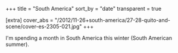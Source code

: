 +++
title = "South America"
sort_by = "date"
transparent = true

[extra]
cover_abs = "/2012/11-26+south-america/27-28-quito-and-scene/cover-es-2305-021.jpg"
+++

I'm spending a month in South America this winter (South American summer).
